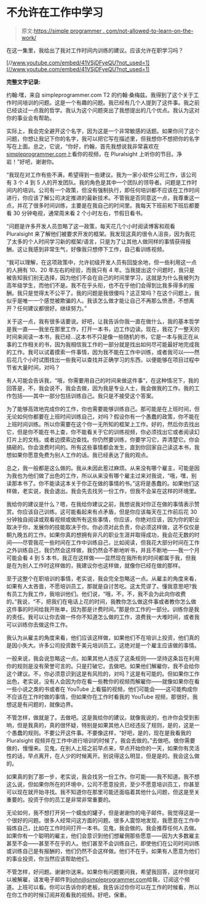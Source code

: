 # 不允许在工作中学习

> 原文:[https://simple programmer . com/not-allowed-to-learn-on-the-work/](https://simpleprogrammer.com/not-allowed-to-learn-on-the-job/)

在这一集里，我给出了我对工作时间内训练的建议。应该允许在职学习吗？

[//www.youtube.com/embed/41VSjDFyeQU?not_used=1](//www.youtube.com/embed/41VSjDFyeQU?not_used=1)

**完整文字记录:**

约翰:嘿，来自 simpleprogrammer.com T2 的约翰·桑梅兹。我得到了这个关于工作时间培训的问题。这是一个有趣的问题。我已经有几个人提到了这件事。我之前已经谈过一点我的哲学。我认为这个问题突出了我想提出的几个优点。我认为这对你的事业会有帮助。

实际上，我会完全避开这个名字，因为这是一个非常敏感的话题。如果你问了这个问题，你想让我记下你的名字，我可以把它写在描述里，但我想你不想把你的名字写在上面。总之，它说，“你好，约翰，首先我想说我非常喜欢在[simpleprogrammer.com](https://simpleprogrammer.com)上看你的视频，在 Pluralsight 上听你的节目。净岩！”好吧，谢谢你。

“我现在对工作有些不满，希望得到一些建议。我为一家小软件公司工作，该公司有 3 个 4 到 5 人的开发团队。我的角色是其中一个团队的领导者。问题是工作时间内的培训。公司有一个政策，但没有强制执行，即任何培训都不应该在工作时间进行，你应该了解公司决定推进的最新技术。不管我是否同意这一点，我尊重这一点，并花了很多时间训练，主要是在我自己的时间里。我每天下班前和下班后都要看 30 分钟电视，通常周末看 2 个小时左右，节假日看书。

“问题是许多开发人员忽略了这一政策，每天花几个小时阅读博客和观看 Pluralsight 来了解他们被要求开发的框架。我发现这真的很令人沮丧，因为我花了太多的个人时间学习新的框架/语言，只是为了让其他人做同样的事情获得报酬。这让我感到非常生气，好像我只想停下工作，自己看训练视频。

“我可以理解，在这项政策中，允许初级开发人员有回旋余地，但一些利用这一点的人拥有 10、20 年左右的经验，而我只有 4 年。当我提出这个问题时，我只是被告知我们别无选择，因为他们不会在自己的时间里学习，这就是为什么我被列为高年级学生，而他们不是。我不在乎头衔，也不在乎他们会得到比我多得多的报酬。我只是觉得太不公平了。我的问题是我很傻吗？这正常吗？在这个问题上，我似乎是唯一一个感觉被欺骗的人。我该怎么做才能让自己不再那么愤懑，不想离开？任何建议都很好。继续努力。”

关于这一点，我有很多话要说。好吧，让我告诉你我一直在做什么，我的基本哲学是我一直——我坐在那里工作，打开一本书，边工作边读。现在，我花了一整天的时间来阅读一本书，我已经…这本书不只是像一些随机的书，它是一本与我正在从事的工作相关的书，因为我相信我工作的一部分就是找出如何尽可能最好地完成我的工作。我可以试着摸索一件事情，因为我不能在工作中训练，或者我可以——然后花几个小时试图找出一些我可以查找并正确学习的东西，以便能够在项目过程中节省大量时间，对吗？

有人可能会告诉我，“哦，你需要用自己的时间来做这件事”，在这种情况下，我的回答是，不，我会说不，我会去做，因为我是专业人士，我会做我的工作。我的工作包括——其中一部分包括训练自己。我只是不接受这个答案。

为了能够高效地完成你的工作，你也需要能够训练自己。那可能是在上班时间，但无论如何你都要在上班时间训练自己，对吗？假设你有一个愚蠢的政策，你不能在上班时间训练。所以你需要在这个你一无所知的框架上工作。好的，然后你去找出它，但是你不能在书上查，你不能看关于它的训练视频，你必须找出它或者阅读幻灯片上的文档，或者边摸索边查找。你仍然要训练，你要学习它，弄清楚它。你会搞砸的。你会浪费时间的。所有这些事情都会发生，直到你回家自己读这本书，我想如果你愿意免费为别人工作的话。我已经表达了我的观点。

总之，我一般都是这么做的。我从未因此惹过麻烦。从来没有哪个雇主，可能是因为我也为他们做了出色的工作，所以从来没有哪个雇主过来对我说，“哦，嘿，别读那本书了。你不能读这本关于你正在做的事情的书。”这将是愚蠢的。如果他们这样做，老实说，我会退出。我会先去找另一份工作，但我不会呆在这样的环境里。

我给你的建议是什么？嗯，在我给你建议之前，我想说我对你正在做的事情表示赞赏。你应该自己训练。这可能看起来有点矛盾，但是你应该每天在工作前后花 30 分钟独自阅读或观看视频或做所有这些事情，你应该，你绝对应该，因为你的职业取决于你，发展你的技能取决于你。你必须对此负责，你必须这样做，这不仅仅是朝九晚五的工作。如果你真的想拥有非凡的职业生涯并取得成功，我会花无数的时间——尽管我花一些时间在工作中训练自己，比如阅读，但我花大部分时间在工作之外训练自己，我仍然会这样做，我仍然会不断地听书，并且不断地——我一个月可能会看 4 到 5 本书，我正在这样做——显然现在我所有的时间都属于我，但我是在为别人工作时这样做的，我建议你也这样做，就像你已经在做的那样。

至于这整个在职培训的事情，老实说，我会完全忽略这一点。从雇主的角度来看，如果有人太吝啬，不愿培训员工，那就是自讨苦吃。这太荒谬了。懂我意思吧?我有员工为我工作，我培训他们。他们说，“哦，不，不，我不会为此向你收费的。”我说，“不，把我们在电话上花的时间，我教你怎么做这件事或者教你怎么做这件事的时间给我开账单，因为那是计费时间。”那是你工作的一部分。训练你是我的责任。我可以让你去做一件你不知道怎么做的工作，浪费我一大堆时间，或者我可以训练你去做这件工作。

我认为从雇主的角度来看，他们应该这样做，如果他们不在培训上投资，他们真的是因小失大。许多公司投资数千美元培训员工。这绝对是一个雇主应该做的事情。

一般来说，我会说忽略这一点。如果其他人违反了这条规则——坚持这条旨在利用你的规则是没有荣誉可言的。只是打破它。去做吧。如果他们解雇你，我不会给你这个建议。不，你必须意识到这是有风险的，对吗？这是有可能的。但如果你工作出色，老实说，没有人会因为你在看一些教你的视频而解雇你——就像如果你在看一些小说之类的书或者在 YouTube 上看猫的视频，他们可能会——这可能构成你不应该在工作时做的事情，但如果你在工作时看我的 YouTube 视频，那很好。我想这是有问题的，就像边界。

不管怎样，做就是了。去做吧。这是我给你的建议。就像我说的，也许你会受到影响，但是我真的，真的很怀疑，特别是如果其他人已经违反了规则，是的，这是一个愚蠢的规则。不要公开这件事。不要像这样，“好吧，是的，现在是我看我的 Pluralsight 视频并在工作中进行培训的时候了。我会去做的。”去做吧。做你需要做的，慢慢来。见鬼，在别人上班之前早点来，早点开始你的一天，如果你有灵活性的话，早点离开，在人少的时候离开。别说得这么明显，但是是的。我会这么做的。

如果真的到了那一步，老实说，我会找另一份工作。你可能——我不知道。我不想这么说，但如果你所在的环境中，公司不愿意投资，至少不愿意培训员工，你甚至可以现在就开始寻找。我不知道你在那里可能还面临着其他什么问题，但这是至关重要的。投资于你的员工是非常非常重要的。

无论如何，我不想打开另一个蠕虫的罐子，但是谢谢你的电子邮件。我觉得这是一个很好的问题。很多人经常问这方面的问题。很多人震惊地发现，我愿意在工作中锻炼自己，比如在工作时间打开一本书。见鬼，我会做的。我会推荐任何人去做。如果你有一个聪明的雇主，他们会意识到他们想雇佣那些愿意——因为大多数雇主甚至不会——甚至不在乎的人。他们甚至不会训练自己，即使他们在公司时间训练或训练自己是有报酬的，他们仍然不会这样做。他们不在乎。如果有人愿意为他们的事业投资，你当然应该帮助他们。

不管怎样，好问题。谢谢你送来。如果你有问题要问我，希望我回答，这样你就可以被解雇，请发电子邮件到[john@simpleprogrammer.com](mailto:john@simpleprogrammer.com)给我，订阅这个频道。上班可以看。你可以告诉你的老板，我告诉过你你可以在工作的时候看，所以在你工作的时候订阅并观看我的视频。好吧，保重。